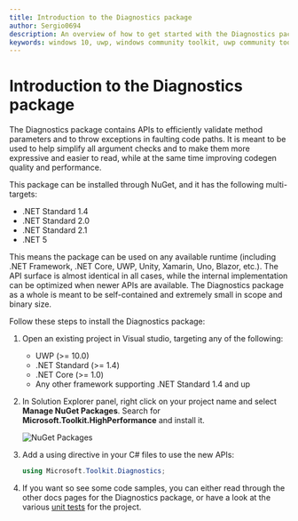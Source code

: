 ```yaml
---
title: Introduction to the Diagnostics package
author: Sergio0694
description: An overview of how to get started with the Diagnostics package and to the APIs it contains
keywords: windows 10, uwp, windows community toolkit, uwp community toolkit, uwp toolkit, get started, visual studio, diagnostics, exceptions, contract, net core, net standard
---
```


# Introduction to the Diagnostics package

The Diagnostics package contains APIs to efficiently validate method parameters and to throw exceptions in faulting code paths. It is meant to be used to help simplify all argument checks and to make them more expressive and easier to read, while at the same time improving codegen quality and performance.

This package can be installed through NuGet, and it has the following multi-targets:

- .NET Standard 1.4
- .NET Standard 2.0
- .NET Standard 2.1
- .NET 5

This means the package can be used on any available runtime (including .NET Framework, .NET Core, UWP, Unity, Xamarin, Uno, Blazor, etc.). The API surface is almost identical in all cases, while the internal implementation can be optimized when newer APIs are available. The Diagnostics package as a whole is meant to be self-contained and extremely small in scope and binary size.

Follow these steps to install the Diagnostics package:

1. Open an existing project in Visual studio, targeting any of the following:
    - UWP (>= 10.0)
    - .NET Standard (>= 1.4)
    - .NET Core (>= 1.0)
    - Any other framework supporting .NET Standard 1.4 and up

2. In Solution Explorer panel, right click on your project name and select **Manage NuGet Packages**. Search for **Microsoft.Toolkit.HighPerformance** and install it.

    ![NuGet Packages](../resources/images/ManageNugetPackages.png "Manage NuGet Packages Image")

3. Add a using directive in your C# files to use the new APIs:

    ```csharp
    using Microsoft.Toolkit.Diagnostics;
    ```

4. If you want so see some code samples, you can either read through the other docs pages for the Diagnostics package, or have a look at the various [unit tests](https://github.com/windows-toolkit/WindowsCommunityToolkit/tree/rel/7.0.0/UnitTests/UnitTests.Shared/Diagnostics) for the project.
